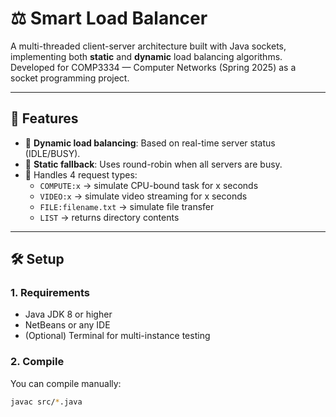 # ⚖️ Smart Load Balancer

A multi-threaded client-server architecture built with Java sockets, implementing both **static** and **dynamic** load balancing algorithms. Developed for COMP3334 — Computer Networks (Spring 2025) as a socket programming project.

---

## 📌 Features

- 🧠 **Dynamic load balancing**: Based on real-time server status (IDLE/BUSY).
- 🔁 **Static fallback**: Uses round-robin when all servers are busy.
- 🧪 Handles 4 request types:
  - `COMPUTE:x` → simulate CPU-bound task for x seconds
  - `VIDEO:x` → simulate video streaming for x seconds
  - `FILE:filename.txt` → simulate file transfer
  - `LIST` → returns directory contents

---

## 🛠️ Setup

### 1. Requirements

- Java JDK 8 or higher
- NetBeans or any IDE
- (Optional) Terminal for multi-instance testing

### 2. Compile

You can compile manually:

```bash
javac src/*.java
